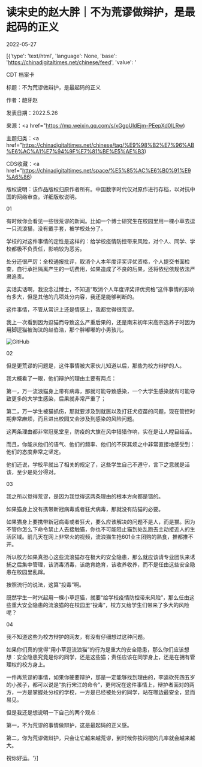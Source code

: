 # 读宋史的赵大胖｜不为荒谬做辩护，是最起码的正义

2022-05-27

[{'type': 'text/html', 'language': None, 'base': 'https://chinadigitaltimes.net/chinese/feed', 'value': '

CDT 档案卡

标题：不为荒谬做辩护，是最起码的正义

作者：龅牙赵

发表日期：2022.5.26

来源：<a href="https://mp.weixin.qq.com/s/xGgpUldEjm-PEepXd0ILRw)

主题归类：<a href="https://chinadigitaltimes.net/chinese/tag/%E9%98%B2%E7%96%AB%E6%AC%A1%E7%94%9F%E7%81%BE%E5%AE%B3)

CDS收藏：<a href="https://chinadigitaltimes.net/space/%E5%85%AC%E6%B0%91%E9%A6%86)

版权说明：该作品版权归原作者所有。中国数字时代仅对原作进行存档，以对抗中国的网络审查。详细版权说明。





01

有时候你会看见一些很荒谬的新闻。比如一个博士研究生在校园里用一棵小草去逗一只流浪猫，没有戴手套，被学校处分了。

学校的对这件事情的定性是这样的：给学校疫情防控带来风险，对个人、同学、学校都极不负责任，影响较为恶劣。

处分还很严厉：全校通报批评，取消个人本年度评奖评优资格，个人提交书面检查，自行承担隔离产生的一切费用，如果造成了不良的后果，还将依纪依规依法严肃追责。

实话实话啊，我没念过博士，不知道“取消个人年度评奖评优资格”这件事情的影响有多大，但是其他的几项处分内容，我还是能够判断的。

这件事情，不管从常识上还是情感上，我都觉得很荒谬。

我上一次看到因为逗猫而导致这么严重后果的，还是南宋初年宋高宗选养子时因为用脚逗猫被淘汰的赵伯浩，那个胖嘟嘟的小男孩儿。

![GitHub](https://chinadigitaltimes.net/chinese/files/2022/05/post-682163-629063931f1f7.png)

02

但是更荒谬的问题是，这件事情被大家伙儿知道以后，那些为校方辩护的人。

我大概看了一眼，他们辩护的理由主要有两点：

第一，万一流浪猫身上带有病毒，那就可能导致感染，一个大学生感染就有可能导致更多的大学生感染，后果就非常严重了；

第二，万一学生被猫抓伤，那就要涉及到就医以及打狂犬疫苗的问题，现在管控时期非常麻烦，而且进出校园又会涉及到感染的风险问题。

这两条理由都非常冠冕堂皇，防疫的大旗在风中猎猎作响，实在是让人瞠目结舌。

而且，你能从他们的语气、他们的频率、他们的不厌其烦之中非常直接地感受到：他们的态度非常之坚定。

他们还说，学校早就出了相关的规定了，这些学生自己不遵守，言下之意就是活该，至少是处分得对。

03

我之所以觉得荒谬，是因为我觉得这两条理由的根本方向都是错的。

如果猫身上没有携带新冠病毒或者狂犬病毒，那就没有防猫的必要。

如果猫身上要携带新冠病毒或者狂犬，要么应该解决的问题不是人，而是猫。因为不管你怎么下命令禁止人去接触猫，你也不可能阻止猫到处乱跑去主动接近人的生活区域。前几天在网上非常火的视频，流浪猫生抢601业主团购的熟食，推都推不开。

所以校方如果真担心这些流浪猫存在极大的安全隐患，那么就应该请专业团队来诱捕之后集中管理，该消毒消毒，该绝育绝育，该收养收养，而不是任由这些安全隐患在校园里乱蹿。

按照流行的说法，这算“投毒”啊。

既然学生一时兴起用一棵小草逗猫，就要“给学校疫情防控带来风险”，那么任由这些重大安全隐患的流浪猫的在校园里“投毒”，校方又给学生们带来了多大的风险呢？

04

我不知道这些为校方辩护的网友，有没有仔细想过这种问题。

如果你们真的觉得“用小草逗流浪猫”的行为是重大的安全隐患，那么你们应该想想：安全隐患究竟是你的同学，还是这些猫；责任应该在同学身上，还是在拥有管理权的校方身上。

一件再荒谬的事情，如果你硬要辩护，那是一定能够找到理由的，李逵砍死四五岁的小孩子，都可以说是“执行宋江的命令”，更何况在这件事情上，辩护者面对的两方，一方是掌握处分权的学校，一方是已经被处分的同学，站在哪边最安全，显而易见。

但是我还是想说明一下自己的两个观点：

第一，不为荒谬的事情做辩护，这是最起码的正义感。

第二，你为荒谬做辩护，只会让它越来越荒谬，到时候你挨闷棍的几率就会越来越大。

祝你好运。'}]